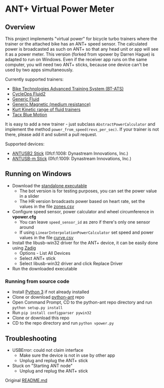 # ANT+ Virtual Power Meter

## Overview

This project implements "virtual power" for bicycle turbo trainers where the trainer or the attached bike has an ANT+ 
speed sensor. The calculated power is broadcasted as such on ANT+ so that any head unit or app will see it as a power
meter. This version (forked from vpower by Darren Hague) is adapted to run on Windows. Even if the receiver app runs
on the same computer, you will need two ANT+ sticks, because one device can't be used by two apps simultaneously.

Currently supported trainers:
* [Bike Technologies Advanced Training System (BT-ATS)](http://www.biketechnologies.com/bt-advanced-training-system/)
* [CycleOps Fluid2](https://www.cycleops.com/product/fluid2)
* [Generic Fluid](http://www.powercurvesensor.com/cycling-trainer-power-curves/)
* [Generic Magnetic (medium resistance)](http://www.powercurvesensor.com/cycling-trainer-power-curves/)
* [Kurt Kinetic range of fluid trainers](https://kurtkinetic.com/products/trainers/)
* [Tacx Blue Motion](https://tacx.com/product/blue-motion/)

It is easy to add a new trainer - just subclass `AbstractPowerCalculator` and implement the method `power_from_speed(revs_per_sec)`.
If your trainer is not there, please add it and submit a pull request.

Supported devices:
* [ANTUSB2 Stick](http://www.thisisant.com/developer/components/antusb2/) (0fcf:1008: Dynastream Innovations, Inc.)
* [ANTUSB-m Stick](http://www.thisisant.com/developer/components/antusb-m/) (0fcf:1009: Dynastream Innovations, Inc.)

## Running on Windows

* Download the [standalone executable](https://github.com/oldnapalm/vpower/releases)
  * The bot version is for testing purposes, you can set the power value in a slider
  * The HR version broadcasts power based on heart rate, set the values in the file [zones.csv](https://github.com/oldnapalm/vpower/blob/master/zones.csv)
* Configure speed sensor, power calculator and wheel circumference in **vpower.cfg**
  * You can leave `speed_sensor_id` as zero if there's only one sensor around
  * If using `LinearInterpolationPowerCalculator` set speed and power values in the file [curve.csv](https://github.com/oldnapalm/vpower/blob/master/curve.csv)
* Install the libusb-win32 driver for the ANT+ device, it can be easily done using [Zadig](https://zadig.akeo.ie/)
  * Options - List All Devices
  * Select ANT+ stick
  * Select libusb-win32 driver and click Replace Driver
* Run the downloaded executable

### Running from source code

* Install [Python 3](https://www.python.org/downloads/) if not already installed
* Clone or download [python-ant](https://github.com/oldnapalm/python-ant) repo
* Open Command Prompt, CD to the python-ant repo directory and run ``python setup.py install``
* Run ``pip install configparser pywin32``
* Clone or download this repo
* CD to the repo directory and run ``python vpower.py``

## Troubleshooting

* USBError: could not claim interface
  * Make sure the device is not in use by other app
  * Unplug and replug the ANT+ stick
* Stuck on "Starting ANT node"
  * Unplug and replug the ANT+ stick

Original [README.md](https://github.com/dhague/vpower/blob/master/README.md)
